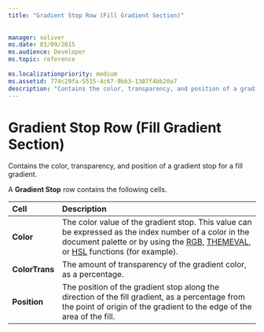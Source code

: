 ```yaml
---
title: "Gradient Stop Row (Fill Gradient Section)"
 
 
manager: soliver
ms.date: 03/09/2015
ms.audience: Developer
ms.topic: reference
 
ms.localizationpriority: medium
ms.assetid: 774c29fa-5515-4c67-9bb3-1387f4bb20a7
description: "Contains the color, transparency, and position of a gradient stop for a fill gradient."
---
```


# Gradient Stop Row (Fill Gradient Section)

Contains the color, transparency, and position of a gradient stop for a fill gradient.
  
A **Gradient Stop** row contains the following cells. 
  
|**Cell**|**Description**|
|:-----|:-----|
|**Color** <br/> |The color value of the gradient stop. This value can be expressed as the index number of a color in the document palette or by using the [RGB](rgb-function-visioshapesheet.md), [THEMEVAL](themeval-function.md), or [HSL](hsl-function.md) functions (for example). |
|**ColorTrans** <br/> |The amount of transparency of the gradient color, as a percentage. |
|**Position** <br/> |The position of the gradient stop along the direction of the fill gradient, as a percentage from the point of origin of the gradient to the edge of the area of the fill. |
   


